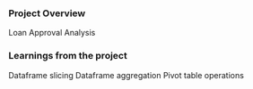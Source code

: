 ### Project Overview

 Loan Approval Analysis


### Learnings from the project

 Dataframe slicing
Dataframe aggregation
Pivot table operations


